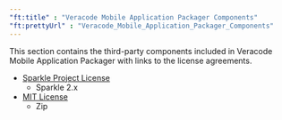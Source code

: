 ```yaml
---
"ft:title" : "Veracode Mobile Application Packager Components"
"ft:prettyUrl" : "Veracode_Mobile_Application_Packager_Components"
---
```

This section contains the third-party components included in Veracode Mobile Application Packager with links to the license agreements.

- [Sparkle Project License](https://github.com/sparkle-project/Sparkle/blob/2.x/LICENSE)
    - Sparkle 2.x
- [MIT License](https://github.com/marmelroy/Zip/blob/master/LICENSE)
    - Zip